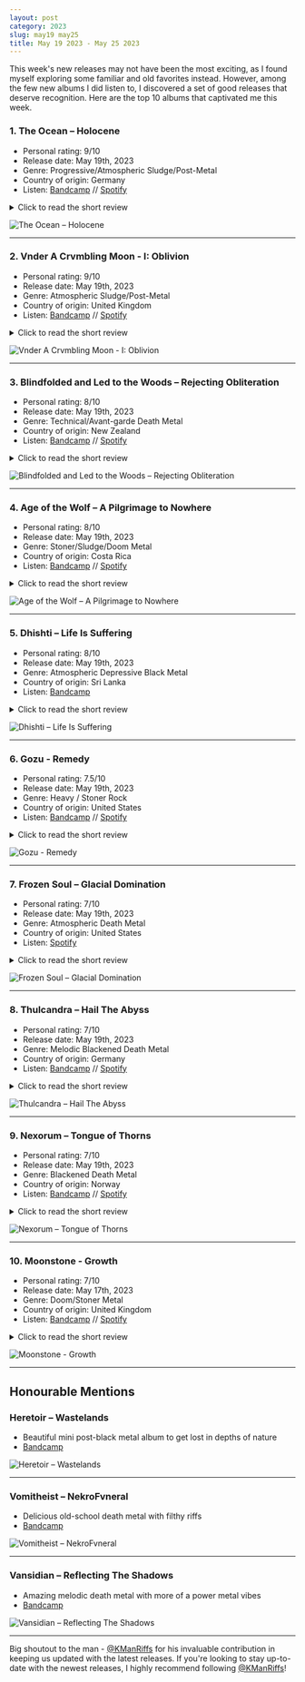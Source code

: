 ```yaml
---
layout: post
category: 2023
slug: may19 may25
title: May 19 2023 - May 25 2023
---
```


This week's new releases may not have been the most exciting, as I found myself exploring some familiar and old favorites instead. 
However, among the few new albums I did listen to, I discovered a set of good releases that deserve recognition. 
Here are the top 10 albums that captivated me this week.

### 1. The Ocean – Holocene

- Personal rating: 9/10
- Release date: May 19th, 2023
- Genre: Progressive/Atmospheric Sludge/Post-Metal
- Country of origin: Germany
- Listen: [Bandcamp](https://theocean.bandcamp.com/album/holocene) // [Spotify](https://open.spotify.com/album/1JS5Xf3DiLfVAb904ZGlyT?si=iqqQy8hxQV2lkWxba0-NGg)

<details>
  <summary>Click to read the short review</summary>
  <p>
The Ocean is an extraordinary band with an amazing discography. While this particular album starts off with a bit mellower tone, it gradually built up momentum, captivating me completely. I've got addicted to this album very fast, and I personally think it's the band's third best work till date - right after Precambrian and Heliocentric.
  </p>
</details>

![The Ocean – Holocene](/img/halocene.jpg)

---

### 2. Vnder A Crvmbling Moon - I: Oblivion

- Personal rating: 9/10
- Release date: May 19th, 2023
- Genre: Atmospheric Sludge/Post-Metal
- Country of origin: United Kingdom
- Listen: [Bandcamp](https://vnderacrvmblingmoon.bandcamp.com/album/i-oblivion) // [Spotify](https://open.spotify.com/album/1cJfyfFvvPYqMHdehdb7vG)

<details>
  <summary>Click to read the short review</summary>
  <p>
This is the most underappreciated releases of this week in my opinion. This is a truly remarkable fusion of atmospheric sludge, funeral doom, and epic doom, creating a captivating mix of emotions encompassing sadness, happiness, and anger! This contains classical high-register doom vocals and also harsh vocals in a perfectly balanced manner. The atmosphere on this album is a top notch, imo. Rating this 2nd in the week list but could be in my year-end AOTY list as this is a slow grower.
  </p>
</details>

![Vnder A Crvmbling Moon - I: Oblivion](/img/vvoblivion.jpg)

---

### 3. Blindfolded and Led to the Woods – Rejecting Obliteration

- Personal rating: 8/10
- Release date: May 19th, 2023
- Genre: Technical/Avant-garde Death Metal
- Country of origin: New Zealand
- Listen: [Bandcamp](https://balttw.bandcamp.com/album/rejecting-obliteration) // [Spotify](https://open.spotify.com/album/6fLYgbsENDl7dLQJIDrvNd)

<details>
  <summary>Click to read the short review</summary>
  <p>
    As I'm listening to this band's music for the first time, I find myself completely mesmerized by this album. It's an explosive compilation of technicality, sheer brutality, and breathtaking riffs. The vocal style displayed throughout the album is truly the standout element. Since this album has unquestionably captivated me, I'll definitely explore their previous works. Can't wait to unravel more of their briliant musicianship.
  </p>
</details>

![Blindfolded and Led to the Woods – Rejecting Obliteration](/img/blind-obilteration.jpg)


---

### 4. Age of the Wolf – A Pilgrimage to Nowhere

- Personal rating: 8/10
- Release date: May 19th, 2023
- Genre: Stoner/Sludge/Doom Metal
- Country of origin: Costa Rica
- Listen: [Bandcamp](https://sleepingchurchrecords.bandcamp.com/album/pilgrimage-to-nowhere) // [Spotify](https://open.spotify.com/album/3vfh6x2hwZdP50uMTEF0Qr)

<details>
  <summary>Click to read the short review</summary>
  <p>
A solid sophomore release from these guys, and they released a remarkable piece of music that will resonate with fans of doom metal. It skillfully combines elements of classic doom metal, atmospheric psychedelia, and post-metal. The instrumental sections are particularly noteworthy, showcasing exceptional musicianship. The guitar work and riffs are beautifully arranged and the psychedelic vocals on this album are truly outstanding, adding an extra layer of brilliance to the overall sound.
  </p> 
</details>

![Age of the Wolf – A Pilgrimage to Nowhere](/img/agewolf-piligrimage.jpeg)

---

### 5. Dhishti – Life Is Suffering

- Personal rating: 8/10
- Release date: May 19th, 2023
- Genre: Atmospheric Depressive Black Metal
- Country of origin: Sri Lanka
- Listen: [Bandcamp](https://satanath.bandcamp.com/album/sat361-dhishti-life-is-suffering-2023)

<details>
  <summary>Click to read the short review</summary>
  <p>
This album art and the country of origin of the band immediately caught my attention. The album is incredibly captivating, to the point where I found myself reading and understanding the lyrics of each and every song. An amazing blend of ancient Sri Lankan traditions with a touch of captivating depressive atmosphere makes this album a true standout of the week for me. I'm grateful that I stumbled upon this through the Twitter community.
  </p>
</details>

![Dhishti – Life Is Suffering](/img/dhishti-lis.jpg)

---

### 6. Gozu - Remedy

- Personal rating: 7.5/10
- Release date: May 19th, 2023
- Genre: Heavy / Stoner Rock
- Country of origin: United States
- Listen: [Bandcamp]() // [Spotify](https://open.spotify.com/album/3zYbDo3I6oeN0jUUdugoFL)

<details>
  <summary>Click to read the short review</summary>
  <p>
Gozu, an underappreciated band in the stoner psych rock realm, never fails to impress. If you are into Stoner/Psych/Heavy/Doom/Rock genres, their entire discography is an absolute must-listen. On this particular album, they have exceptional riffs that hit harder than their previous works. It's as if they've expertly crafted a flawless fusion of the distinct styles found in the works of Freedom Hawk, Wo Fat, and Khemmis.
  </p>
</details>

![Gozu - Remedy](/img/gozu-remedy.jpg)


---

### 7. Frozen Soul – Glacial Domination

- Personal rating: 7/10
- Release date: May 19th, 2023
- Genre: Atmospheric Death Metal
- Country of origin: United States
- Listen: [Spotify](https://open.spotify.com/album/3Sutt8XXMVGBs8NQeLY7v0)

<details>
  <summary>Click to read the short review</summary>
  <p>
  This is an absolute powerhouse in the realm of extreme death metal. Fans of crushing, bone-shattering music will undoubtedly find themselves enthralled by every single track from this relentless force. Glacial Domination takes a step towards an even heavier direction than their previous two albums, pushing the boundaries of brutality to new heights. ICY CHAOS with ASS FUCKING AGGRESSION.
  </p>
</details>

![Frozen Soul – Glacial Domination](/img/glacial.jpg)


---

### 8. Thulcandra – Hail The Abyss

- Personal rating: 7/10
- Release date: May 19th, 2023
- Genre: Melodic Blackened Death Metal
- Country of origin: Germany
- Listen: [Bandcamp](https://thulcandra.bandcamp.com/album/hail-the-abyss) // [Spotify](https://open.spotify.com/album/3dGCSviVjsc466RJYlR0DI)

<details>
  <summary>Click to read the short review</summary>
  <p>
Don't know why, but there are way too many blackened death metal releases this yeart. But, there are a very few bands out there who pumped me up through their melo-black sounds and these dudes fucking killed it. This is my favorite blackened death album so far. Each album they released is an absolute marvel, accompanied by captivating blue album artwork that adds an extra layer of beauty. While one may draw comparisons to bands like Dissection, Thulcandra manages to transcend mere imitation, showcasing their unique style and artistic vision throughout their entire discography. 
  </p>
</details>

![Thulcandra – Hail The Abyss](/img/hailabyss.jpg)

---

### 9. Nexorum – Tongue of Thorns

- Personal rating: 7/10
- Release date: May 19th, 2023
- Genre: Blackened Death Metal
- Country of origin: Norway
- Listen: [Bandcamp](https://nexorum.bandcamp.com/album/tongue-of-thorns) // [Spotify](https://open.spotify.com/album/4iu4YlweU0E0UzJOBsrQeT)

<details>
  <summary>Click to read the short review</summary>
  <p>
This is a intense and brutal punch of aggressive blackened death metal album. It leans more towards black metal but with a strong influence from death metal, resulting in a crushing and filthy sound. It has a satisfying production, avoiding the chaotic production often found in typical blackened death metal releases. If you want to get your ass fucked with some filthy dose of aggressive black metal, this is an absolute must-listen! 
  </p>
</details>

![Nexorum – Tongue of Thorns](/img/nexorum-thorns.jpg)


---

### 10. Moonstone - Growth

- Personal rating: 7/10
- Release date: May 17th, 2023
- Genre: Doom/Stoner Metal
- Country of origin: United Kingdom
- Listen: [Bandcamp](https://moonstonedoom.bandcamp.com/album/growth) // [Spotify](https://open.spotify.com/album/2LBdD7olPzae4gDwoGQNSo)

<details>
  <summary>Click to read the short review</summary>
  <p>
 Another underappreciated musical gem from last week, that caught my attention, and I just wanted to to include it here. I discovered this band just this week, and I must say, this album is truly amazing. It delivers a beautiful blend of doomy riffs that rampage through each track, accompanied by classic stoner vibes. These dudes crafted a remarkable piece of work that will satisfy any fan of heavy doom metal!
  </p>
</details>

![Moonstone - Growth](/img/moonstone-growth.jpg)


---

## Honourable Mentions

### Heretoir – Wastelands

- Beautiful mini post-black metal album to get lost in depths of nature
- [Bandcamp](https://artofpropaganda.bandcamp.com/album/wastelands)

![Heretoir – Wastelands](/img/her-waste.jpg)

---

### Vomitheist – NekroFvneral

- Delicious old-school death metal with filthy riffs
- [Bandcamp](https://vomitheistdm.bandcamp.com/album/nekrofvneral)

![Vomitheist – NekroFvneral](/img/vomit-nekro.jpg)

---

### Vansidian – Reflecting The Shadows

- Amazing melodic death metal with more of a power metal vibes
- [Bandcamp](https://vansidian.bandcamp.com/album/reflecting-the-shadows)

![Vansidian – Reflecting The Shadows](/img/vansidian.jpg)


---

Big shoutout to the man - [@KManRiffs](https://twitter.com/KManriffs) for his invaluable contribution in keeping us updated with the latest releases. If you're looking to stay up-to-date with the newest releases, I highly recommend following [@KManRiffs](https://twitter.com/KManriffs)!
